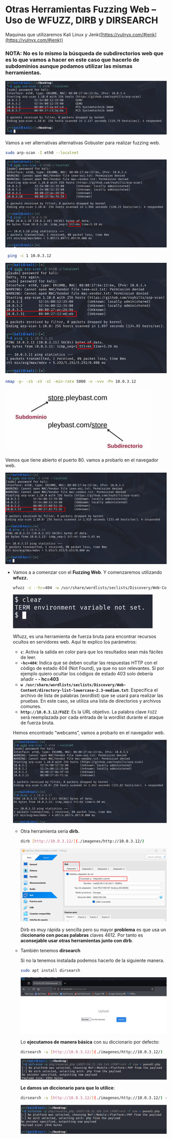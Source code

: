 # Otras Herramientas Fuzzing Web – Uso de WFUZZ, DIRB y DIRSEARCH

Maquinas que utilizaremos Kali Linux y Jenk([https://vulnyx.com/#jenk](https://vulnyx.com/#jenk))

### **NOTA: No es lo mismo la búsqueda de subdirectorios web que es lo que vamos a hacer en este caso que hacerlo de subdominios aunque podamos utilizar las mismas herramientas.**

![image.png](./imagenes/image%2027.png)

Vamos a ver alternativas  alternativas Gobuster para realizar fuzzing web.

```bash
sudo arp-scan -I eth0 --localnet
```

![image.png](./imagenes/image%2028.png)

```bash
 ping -c 1 10.0.3.12
```

![image.png](./imagenes/image%2029.png)

```bash
nmap -p- -sS -sV -sC -min-rate 5000 -n -vvv -Pn 10.0.3.12
```

![image.png](./imagenes/image%2030.png)

Vemos que tiene abierto el puerto 80. vamos a probarlo en el navegador web.

![image.png](./imagenes/image%2031.png)

- Vamos a a comenzar con el **Fuzzing Web**. Y comenzaremos utilizando **wfuzz.**
    
    ```bash
    wfuzz -c --hc=404 -w /usr/share/wordlists/seclists/Discovery/Web-Content/directory-list-lowercase-2.3-medium.txt [http://10.0.3.12/FUZZ](./imagenes/http://10.0.3.12/FUZZ)
    ```
    
    ![image.png](./imagenes/image%2032.png)
    
    Wfuzz, es una herramienta de fuerza bruta para encontrar recursos ocultos en servidores web. Aquí te explico los parámetros:
    
    - **`c`**: Activa la salida en color para que los resultados sean más fáciles de leer.
    - **`-hc=404`**: Indica que se deben ocultar las respuestas HTTP con el código de estado 404 (Not Found), ya que no son relevantes. Si por ejemplo quiero ocultar los códigos de estado 403 solo debería añadir **- - hc=403**
    - **`w /usr/share/wordlists/seclists/Discovery/Web-Content/directory-list-lowercase-2.3-medium.txt`**: Especifica el archivo de lista de palabras (wordlist) que se usará para realizar las pruebas. En este caso, se utiliza una lista de directorios y archivos comunes.
    - **`http://10.0.3.12/FUZZ`**: Es la URL objetivo. La palabra clave `FUZZ` será reemplazada por cada entrada de la wordlist durante el ataque de fuerza bruta.
        
        
    
    Hemos encontrado “webcams”, vamos a probarlo en el navegador web.
    
    ![image.png](./imagenes/image%2033.png)
    
    - Otra herramienta seria **dirb.**
        
        ```bash
        dirb [http://10.0.3.12/](./imagenes/http://10.0.3.12/)
        ```
        
        ![image.png](./imagenes/image%2034.png)
        
        Dirb es muy rápida y sencilla pero su mayor **problema** es que usa un d**iccionario con pocas palabras** claves 4612. Por tanto es **aconsejable usar otras herramientas junto con dirb**.
        
    
    - También tenemos **dirsearch**
        
        Si no la tenemos instalada podemos hacerlo de la siguiente manera.
        
        ```bash
        sudo apt install dirsearch 
        ```
        
        ![image.png](./imagenes/image%2035.png)
        
        Lo **ejecutamos de manera básica** con su diccionario por defecto:
        
        ```bash
        dirsearch -u [http://10.0.3.12/](./imagenes/http://10.0.3.12/)
        ```
        
        ![image.png](./imagenes/image%2036.png)
        
        **Le damos un diccionario para que lo utilice**:
        
        ```bash
        dirsearch -u [http://10.0.3.12/](./imagenes/http://10.0.3.12/) -w /usr/share/wordlists/seclists/Discovery/Web-Content/directory-list-lowercase-2.3-medium.txt
        ```
        
        ![image.png](./imagenes/image%2037.png)